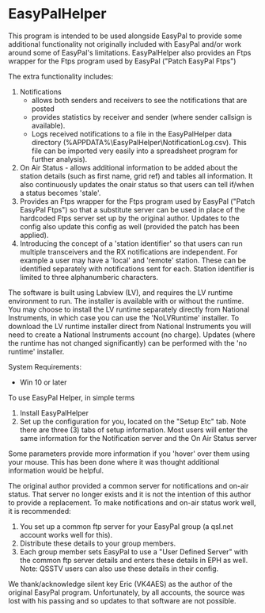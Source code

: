 # EasyPalHelper
This program is intended to be used alongside EasyPal to provide some additional functionality not originally included with EasyPal and/or work around some of EasyPal's limitations. EasyPalHelper also provides an Ftps wrapper for the Ftps program used by EasyPal ("Patch EasyPal Ftps")

The extra functionality includes:
1. Notifications
   - allows both senders and receivers to see the notifications that are posted
   - provides statistics by receiver and sender (where sender callsign is available).
   - Logs received notifications to a file in the EasyPalHelper data directory (%APPDATA%\EasyPalHelper\NotificationLog.csv). This file can be imported very easily into a spreadsheet program for further analysis).
3. On Air Status - allows additional information to be added about the station details (such as first name, grid ref) and tables all information. It also continuously updates the onair status so that users can tell if/when a status becomes 'stale'.
4. Provides an Ftps wrapper for the Ftps program used by EasyPal ("Patch EasyPal Ftps") so that a substitute server can be used in place of the hardcoded Ftps server set up by the original author. Updates to the config also update this config as well (provided the patch has been applied).
5. Introducing the concept of a 'station identifier' so that users can run multiple transceivers and the RX notifications are independent. For example a user may have a 'local' and 'remote' station. These can be identified separately with notifications sent for each. Station identifier is limited to three alphanumberic characters.

The software is built using Labview (LV), and requires the LV runtime environment to run.
The installer is available with or without the runtime. You may choose to install the LV runtime separately directly from National Instruments, in which case you can use the 'NoLVRuntime' installer. To download the LV runtime installer direct from National Instruments you will need to create a National Instruments account (no charge). Updates (where the runtime has not changed significantly) can be performed with the 'no runtime' installer.

System Requirements:
* Win 10 or later

To use EasyPal Helper, in simple terms
1. Install EasyPalHelper
2. Set up the configuration for you, located on the "Setup Etc" tab. Note there are three (3) tabs of setup information. Most users will enter the same information for the Notification server and the On Air Status server

Some parameters provide more information if you 'hover' over them using your mouse. This has been done where it was thought additional information would be helpful.

The original author provided a common server for notifications and on-air status. That server no longer exists and it is not the intention of this author to provide a replacement. To make notifications and on-air status work well, it is recommended:
1. You set up a common ftp server for your EasyPal group (a qsl.net account works well for this).
2. Distribute these details to your group members.
3. Each group member sets EasyPal to use a "User Defined Server" with the common ftp server details and enters these details in EPH as well.
Note: QSSTV users can also use these details in their config.

We thank/acknowledge silent key Eric (VK4AES) as the author of the original EasyPal program. Unfortunately, by all accounts, the source was lost with his passing and so updates to that software are not possible.

